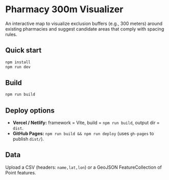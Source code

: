 # Pharmacy 300m Visualizer

An interactive map to visualize exclusion buffers (e.g., 300 meters) around existing pharmacies and suggest candidate areas that comply with spacing rules.

## Quick start
```bash
npm install
npm run dev
```

## Build
```bash
npm run build
```

## Deploy options
- **Vercel / Netlify:** framework = Vite, build = `npm run build`, output dir = `dist`.
- **GitHub Pages:** `npm run build && npm run deploy` (uses `gh-pages` to publish `dist/`).

## Data
Upload a CSV (headers: `name,lat,lon`) or a GeoJSON FeatureCollection of Point features.
